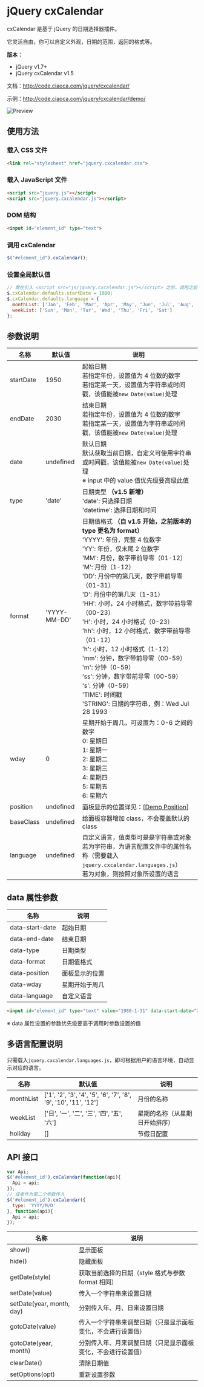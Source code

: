 # jQuery cxCalendar

cxCalendar 是基于 jQuery 的日期选择器插件。

它灵活自由，你可以自定义外观，日期的范围，返回的格式等。

**版本：**

* jQuery v1.7+
* jQuery cxCalendar v1.5

文档：http://code.ciaoca.com/jquery/cxcalendar/

示例：http://code.ciaoca.com/jquery/cxcalendar/demo/

![Preview](http://code.ciaoca.com/jquery/cxcalendar/preview.png)

## 使用方法

### 载入 CSS 文件

```html
<link rel="stylesheet" href="jquery.cxcalendar.css">
```

### 载入 JavaScript 文件

```html
<script src="jquery.js"></script>
<script src="jquery.cxcalendar.js"></script>
```

### DOM 结构

```html
<input id="element_id" type="text">
```

### 调用 cxCalendar

```javascript
$("#element_id").cxCalendar();
```

### 设置全局默认值

```javascript
// 需在引入 <script src="js/jquery.cxcalendar.js"></script> 之后，调用之前设置
$.cxCalendar.defaults.startDate = 1980;
$.cxCalendar.defaults.language = {
  monthList: ['Jan', 'Feb', 'Mar', 'Apr', 'May', 'Jun', 'Jul', 'Aug', 'Sep', 'Oct', 'Nov', 'Dec'], 
  weekList: ['Sun', 'Mon', 'Tur', 'Wed', 'Thu', 'Fri', 'Sat'] 
};
```

## 参数说明

名称|默认值|说明
---|---|---
startDate|1950|起始日期<br>若指定年份，设置值为 4 位数的数字<br>若指定某一天，设置值为字符串或时间戳，该值能被```new Date(value)```处理
endDate|2030|结束日期<br>若指定年份，设置值为 4 位数的数字<br>若指定某一天，设置值为字符串或时间戳，该值能被```new Date(value)```处理
date|undefined|默认日期<br>默认获取当前日期，自定义可使用字符串或时间戳，该值能被```new Date(value)```处理<br>※ input 中的 value 值优先级要高级此值
type|'date'|日期类型 **（v1.5 新增）** <br>'date': 只选择日期<br>'datetime': 选择日期和时间
format|'YYYY-MM-DD'|日期值格式 **（自 v1.5 开始，之前版本的 type 更名为 format）** <br>'YYYY': 年份，完整 4 位数字<br>'YY': 年份，仅末尾 2 位数字<br>'MM': 月份，数字带前导零（01-12）<br>'M': 月份（1-12）<br>'DD': 月份中的第几天，数字带前导零（01-31）<br>'D': 月份中的第几天（1-31）<br>'HH': 小时，24 小时格式，数字带前导零（00-23）<br>'H': 小时，24 小时格式（0-23）<br>'hh': 小时，12 小时格式，数字带前导零（01-12）<br>'h': 小时，12 小时格式（1-12）<br>'mm': 分钟，数字带前导零（00-59）<br>'m': 分钟（0-59）<br>'ss': 分钟，数字带前导零（00-59）<br>'s': 分钟（0-59）<br>'TIME': 时间戳<br>'STRING': 日期的字符串，例：Wed Jul 28 1993
wday|0|星期开始于周几，可设置为：0-6 之间的数字<br>0: 星期日<br>1: 星期一<br>2: 星期二<br>3: 星期三<br>4: 星期四<br>5: 星期五<br>6: 星期六
position|undefined|面板显示的位置详见：[[Demo Position](http://code.ciaoca.com/jquery/cxCalendar/demo/position.html)]
baseClass|undefined|给面板容器增加 class，不会覆盖默认的 class
language|undefined|自定义语言，值类型可是是字符串或对象<br>若为字符串，为语言配置文件中的属性名称（需要载入<code>jquery.cxcalendar.languages.js</code>）<br>若为对象，则按照对象所设置的语言

## data 属性参数

名称|说明
---|---
data-start-date|起始日期
data-end-date|结束日期
data-type|日期类型
data-format|日期值格式
data-position|面板显示的位置
data-wday|星期开始于周几
data-language|自定义语言

```html
<input id="element_id" type="text" value="1988-1-31" data-start-date="2000" data-end-date="2015" data-format="YYYY/M/D" data-language="en">
```
※ data 属性设置的参数优先级要高于调用时参数设置的值

## 多语言配置说明

只需载入```jquery.cxcalendar.languages.js```，即可根据用户的语言环境，自动显示对应的语言。

名称|默认值|说明
---|---|---
monthList|['1', '2', '3', '4', '5', '6', '7', '8', '9', '10', '11', '12']|月份的名称
weekList|['日', '一', '二', '三', '四', '五', '六']|星期的名称（从星期日开始排序）
holiday|[]|节假日配置

## API 接口

```javascript
var Api;
$('#element_id').cxCalendar(function(api){
  Api = api;
});
// 或者作为第二个参数传入
$('#element_id').cxCalendar({
  type: 'YYYY/M/D'
}, function(api){
  Api = api;
});
```

名称|说明
---|---
show()|显示面板
hide()|隐藏面板
getDate(style)|获取当前选择的日期（style 格式与参数 format 相同）
setDate(value)|传入一个字符串来设置日期
setDate(year, month, day)|分别传入年、月、日来设置日期
gotoDate(value)|传入一个字符串来调整日期（只是显示面板变化，不会进行设置值）
gotoDate(year, month)|分别传入年、月来调整日期（只是显示面板变化，不会进行设置值）
clearDate()|清除日期值
setOptions(opt)|重新设置参数
